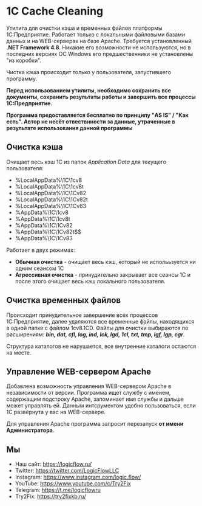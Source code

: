 
# 1C Cache Cleaning

Утилита для очистки кэша и временных файлов платформы 1С:Предприятие. Работает только с локальными файловыми базами данных и на WEB-серверах на базе Apache.
Требуется установленный **.NET Framework 4.8**. Никакие его возможности не используются, но в последних версиях ОС Windows его предшественники не установлены "из коробки".

Чистка кэша происходит только у пользователя, запустившего программу.

**Перед использованием утилиты, необходимо сохранить все документы, сохранить результаты работы и завершить все процессы 1С:Предприятие.**

**Программа предоставляется бесплатно по принципу "AS IS" / "Как есть". Автор не несёт отвествнности за данные, утраченные в результате использования данной программы**

## Очистка кэша

Очищает весь кэш 1С из папок *Application Data* для текущего пользователя:

* %LocalAppData%\1C\1cv8
* %LocalAppData%\1C\1cv8t
* %LocalAppData%\1C\1Cv82
* %LocalAppData%\1C\1Cv82t
* %LocalAppData%\1C\1Cv83
* %AppData%\1C\1cv8
* %AppData%\1C\1cv8t
* %AppData%\1C\1Cv82
* %AppData%\1C\1Cv82t$$
* %AppData%\1C\1Cv83

Работает в двух режимах:

* **Обычная очистка** - очищает весь кэш, который не исполььзуется ни одним сеансом 1С
* **Агрессивная очистка** - принудительно закрывает все сеансы 1С и после этого очищает весь кэш локального пользователя.

## Очистка временных файлов

Происходит принудительное завершение всех процессов 1С:Предприятие, далее удаляются все временные файлы, находящихся в одной папке с файлом 1cv8.1CD.
Файлы для очистки выбираются по расширениям: ***bin, dat, cfl, log, ind, lck, lgd, 1cl, txt, tmp, lgf, lgp, cgr***.

Структура каталогов не нарушается, все внутренние каталоги остаются на месте.

## Управление WEB-сервером Apache

Добавлена возможность управления WEB-сервером Apache в независимости от версии. Программа ищет службу с именем, содержащим подстроку Apache, запоминает имя службы и дальше может управлять ей.
Данным интсрументом удобно пользоваться, если 1С развёрнута у вас на WEB-сервере.

Для управления Apache программа запросит перезапуск **от имени Администратора**.

## Мы

* Наш сайт: <https://logicflow.ru/>
* Twitter: <https://twitter.com/LogicFlowLLC>
* Instagram: <https://www.instagram.com/logic.flow/>
* YouTube: <https://www.youtube.com/c/Try2Fix>
* Telegram: <https://t.me/logicflowru>
* Try2Fix: <https://try2fixkb.ru/>
